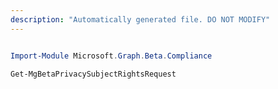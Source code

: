```yaml
---
description: "Automatically generated file. DO NOT MODIFY"
---
```


```powershell

Import-Module Microsoft.Graph.Beta.Compliance

Get-MgBetaPrivacySubjectRightsRequest

```